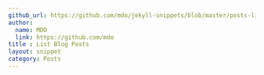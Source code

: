 ```yaml
---
github_url: https://github.com/mdo/jekyll-snippets/blob/master/posts-list.html
author:
  name: MDO
  link: https://github.com/mdo
title : List Blog Posts
layout: snippet
category: Posts
---
```

